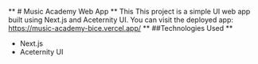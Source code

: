 ** # Music Academy Web App **
This This project is a simple UI web app built using Next.js and Aceternity UI.
You can visit the deployed app: https://music-academy-bice.vercel.app/
** ##Technologies Used **
- Next.js
- Aceternity UI
